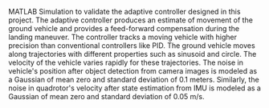 MATLAB Simulation to validate the adaptive controller designed in this project.
The adaptive controller produces an estimate of  movement of the ground vehicle and provides a feed-forward compensation during the landing maneuver. The controller tracks a moving vehicle with higher precision than conventional controllers like PID.
The ground vehicle moves along trajectories with different properties such as sinusoid and circle. The velocity of the vehicle varies rapidly for these trajectories. The noise in vehicle's position after object detection from camera images is modeled as a Gaussian of mean zero and standard deviation of 0.1 meters. Similarly, the noise in quadrotor's velocity after state estimation from IMU is modeled as a Gaussian of mean zero and standard deviation of 0.05 m/s.
